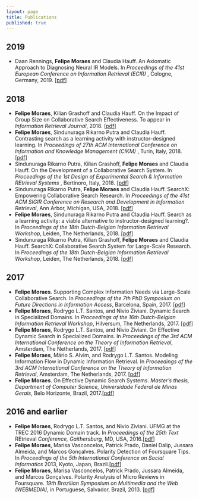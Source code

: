 ```yaml
---
layout: page
title: Publications
published: true
---
```


<h2><b>2019</b></h2>
<ul>
 <li> Daan Rennings, <b>Felipe Moraes</b> and Claudia Hauff. An Axiomatic Approach to Diagnosing Neural IR Models. In <em> Proceedings of the 41st European Conference on Information Retrieval (ECIR) </em>, Cologne, Germany, 2019. [<a href="">pdf</a>]</li> 
 
</ul>
<h2><b>2018</b></h2>
<ul>
 <li><b>Felipe Moraes</b>, Kilian Grashoff and Claudia Hauff. On
the Impact of Group Size on Collaborative Search Effectiveness. To appear in <em>Information Retrieval Journal</em>, 2018. [<a href="">pdf</a>]</li> 
 <li><b>Felipe Moraes</b>, Sindunuraga Rikarno Putra and Claudia Hauff. Contrasting search as a learning activity with instructor-designed learning. In <em> Proceedings of 27th ACM International Conference on Information and Knowledge Management (CIKM) </em>, Turin, Italy, 2018. [<a href="http://fmoraes.nl/documents/moraes2018cikm.pdf">pdf</a>]</li>
 <li>Sindunuraga Rikarno Putra, Kilian Grashoff, <b>Felipe Moraes</b> and Claudia Hauff. On the Development of a Collaborative Search System. In <em>Proceedings of the 1st Design of Experimental Search  & Information REtrieval Systems </em>, Bertinoro, Italy, 2018. [<a href="">pdf</a>]</li>
<li>Sindunuraga Rikarno Putra, <b>Felipe Moraes</b> and Claudia Hauff. SearchX: Empowering Collaborative Search Research. In <em>Proceedings of the 41st ACM SIGIR Conference on Research and Development in Information Retrieval</em>, Ann Arbor, Michigan, USA, 2018. [<a href="http://fmoraes.nl/documents/moraes2018sigir.pdf">pdf</a>]</li>
 <li><b>Felipe Moraes</b>, Sindunuraga Rikarno Putra and Claudia Hauff. Search as a learning activity: a viable alternative to instructor-designed learning?. In <em>Proceedings of the 18th Dutch-Belgian Information Retrieval Workshop</em>, Leiden, The Netherlands, 2018. [<a href="">pdf</a>]</li>
  <li>Sindunuraga Rikarno Putra, Kilian Grashoff, <b>Felipe Moraes</b> and Claudia Hauff. SearchX: Collaborative Search System for Large-Scale Research. In <em>Proceedings of the 18th Dutch-Belgian Information Retrieval Workshop</em>, Leiden, The Netherlands, 2018. [<a href="">pdf</a>]</li>
 </ul>
<h2><b>2017</b></h2>
<ul>
  <li><b>Felipe Moraes</b>. Supporting Complex Information Needs via Large-Scale Collaborative Search. In <em>Proceedings of the 7th PhD Symposium on Future Directions in Information Access</em>, Barcelona, Spain, 2017. [<a href="http://fmoraes.nl/documents/moraes2017fdia.pdf">pdf</a>]</li>
   <li><b>Felipe Moraes</b>, Rodrygo L.T. Santos, and Nivio Ziviani. Dynamic Search in Specialized Domains. In <em>Proceedings of the 16th Dutch-Belgian Information Retrieval Workshop</em>, Hilversum, The Netherlands, 2017. [<a href="http://fmoraes.nl/documents/moraes2017dir.pdf">pdf</a>]</li>
 	<li><b>Felipe Moraes</b>, Rodrygo L.T. Santos, and Nivio Ziviani. On Effective Dynamic Search in Specialized Domains. In <em>Proceedings of the 3rd ACM International Conference on the Theory of Information Retrieval</em>, Amsterdam, The Netherlands, 2017. [<a href="http://fmoraes.nl/documents/moraes2017ictir-a.pdf">pdf</a>]</li>
 	<li><b>Felipe Moraes</b>, Mário S. Alvim, and Rodrygo L.T. Santos. Modeling Information Flow in Dynamic Information Retrieval. In <em>Proceedings of the 3rd ACM International Conference on the Theory of Information Retrieval</em>, Amsterdam, The Netherlands, 2017. [<a href="http://fmoraes.nl/documents/moraes2017ictir-b.pdf">pdf</a>]</li>
 	<li><b>Felipe Moraes</b>. On Effective Dynamic Search Systems. <em>Master’s thesis, Department of Computer Science, Universidade Federal de Minas Gerais</em>, Belo Horizonte, Brazil, 2017.[<a href="http://fmoraes.nl/documents/moraes2017thesis.pdf">pdf</a>]</li>
</ul>
<h2>2016 and earlier</h2>
<ul>
 	<li><b>Felipe Moraes</b>, Rodrygo L.T. Santos, and Nivio Ziviani. UFMG at the TREC 2016 Dynamic Domain track. In <em>Proceedings of the 25th Text </em>REtrieval<em> Conference, Gaithersburg</em>, MD, USA, 2016.[<a href="http://fmoraes.nl/documents/moraes2016trec.pdf">pdf</a>]</li>
 	<li><b>Felipe Moraes</b>, Marisa Vasconcelos, Patrick Prado, Daniel Dalip, Jussara Almeida, and Marcos Gonçalves. Polarity Detection of Foursquare Tips. In<em> Proceedings of the 5th International Conference on Social Informatics</em> 2013,<em> </em>Kyoto, Japan, Brazil.[<a href="http://fmoraes.nl/documents/moraes2013socinfo.pdf">pdf</a>]</li>
 	<li><b>Felipe Moraes</b>, Marisa Vasconcelos, Patrick Prado, Jussara Almeida, and Marcos Gonçalves. Polarity Analysis of Micro Reviews in Foursquare. <em>19th Brazilian Symposium on Multimedia and the Web (WEBMEDIA)</em>, in Portuguese, Salvador, Brazil, 2013. [<a href="http://fmoraes.nl/documents/moraes2013webmedia.pdf">pdf</a>]</li>
</ul>

